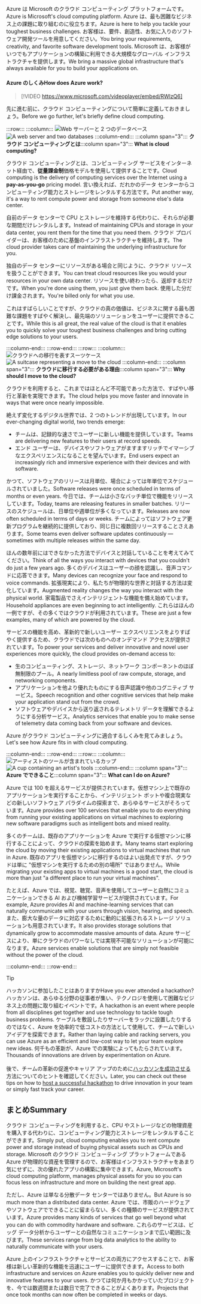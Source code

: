 <span data-ttu-id="1b142-101">Azure は Microsoft のクラウド コンピューティング プラットフォームです。</span><span class="sxs-lookup"><span data-stu-id="1b142-101">Azure is Microsoft's cloud computing platform.</span></span> <span data-ttu-id="1b142-102">Azure は、最も困難なビジネス上の課題に取り組むのに役立ちます。</span><span class="sxs-lookup"><span data-stu-id="1b142-102">Azure is here to help you tackle your toughest business challenges.</span></span> <span data-ttu-id="1b142-103">お客様は、要件、創造性、お気に入りのソフトウェア開発ツールを用意してください。</span><span class="sxs-lookup"><span data-stu-id="1b142-103">You bring your requirements, creativity, and favorite software development tools.</span></span> <span data-ttu-id="1b142-104">Microsoft は、お客様がいつでもアプリケーションの構築に利用できる大規模なグローバル インフラストラクチャを提供します。</span><span class="sxs-lookup"><span data-stu-id="1b142-104">We bring a massive global infrastructure that's always available for you to build your applications on.</span></span>

#### <a name="how-does-azure-work"></a><span data-ttu-id="1b142-105">Azure のしくみ</span><span class="sxs-lookup"><span data-stu-id="1b142-105">How does Azure work?</span></span>

> [!VIDEO https://www.microsoft.com/videoplayer/embed/RWlzQ6]

<span data-ttu-id="1b142-106">先に進む前に、クラウド コンピューティングについて簡単に定義しておきましょう。</span><span class="sxs-lookup"><span data-stu-id="1b142-106">Before we go further, let's briefly define cloud computing.</span></span>

:::row:::
  :::column:::
    <span data-ttu-id="1b142-107">![Web サーバーと 2 つのデータベース](../media/2-cloud-computing.png)</span><span class="sxs-lookup"><span data-stu-id="1b142-107">![A web server and two databases](../media/2-cloud-computing.png)</span></span>
  :::column-end:::
    <span data-ttu-id="1b142-108">:::column span="3"::: **クラウド コンピューティングとは**</span><span class="sxs-lookup"><span data-stu-id="1b142-108">:::column span="3"::: **What is cloud computing?**</span></span>

<span data-ttu-id="1b142-109">クラウド コンピューティングとは、コンピューティング サービスをインターネット経由で、**従量課金制**価格モデルを使用して提供することです。</span><span class="sxs-lookup"><span data-stu-id="1b142-109">Cloud computing is the delivery of computing services over the Internet using a **pay-as-you-go** pricing model.</span></span> <span data-ttu-id="1b142-110">言い換えれば、だれかのデータ センターからコンピューティング能力とストレージをレンタルする方法です。</span><span class="sxs-lookup"><span data-stu-id="1b142-110">Put another way, it's a way to rent compute power and storage from someone else's data center.</span></span>

<span data-ttu-id="1b142-111">自前のデータ センターで CPU とストレージを維持する代わりに、それらが必要な期間だけレンタルします。</span><span class="sxs-lookup"><span data-stu-id="1b142-111">Instead of maintaining CPUs and storage in your data center, you rent them for the time that you need them.</span></span> <span data-ttu-id="1b142-112">クラウド プロバイダーは、お客様のために基盤のインフラストラクチャを維持します。</span><span class="sxs-lookup"><span data-stu-id="1b142-112">The cloud provider takes care of maintaining the underlying infrastructure for you.</span></span>

<span data-ttu-id="1b142-113">独自のデータ センターにリソースがある場合と同じように、クラウド リソースを扱うことができます。</span><span class="sxs-lookup"><span data-stu-id="1b142-113">You can treat cloud resources like you would your resources in your own data center.</span></span> <span data-ttu-id="1b142-114">リソースを使い終わったら、返却するだけです。</span><span class="sxs-lookup"><span data-stu-id="1b142-114">When you're done using them, you just give them back.</span></span> <span data-ttu-id="1b142-115">使用した分だけ課金されます。</span><span class="sxs-lookup"><span data-stu-id="1b142-115">You're billed only for what you use.</span></span>

<span data-ttu-id="1b142-116">これはすばらしいことですが、クラウドの真の価値は、ビジネスに関する最も困難な課題をすばやく解決し、最先端のソリューションをユーザーに提供できることです。</span><span class="sxs-lookup"><span data-stu-id="1b142-116">While this is all great, the real value of the cloud is that it enables you to quickly solve your toughest business challenges and bring cutting edge solutions to your users.</span></span>

  :::column-end:::
:::row-end:::
:::row:::
  :::column:::
    <span data-ttu-id="1b142-117">![クラウドへの移行を表すスーツケース](../media/2-why-cloud.png)</span><span class="sxs-lookup"><span data-stu-id="1b142-117">![A suitcase representing a move to the cloud](../media/2-why-cloud.png)</span></span>
  :::column-end:::
    <span data-ttu-id="1b142-118">:::column span="3"::: **クラウドに移行する必要がある理由**</span><span class="sxs-lookup"><span data-stu-id="1b142-118">:::column span="3"::: **Why should I move to the cloud?**</span></span>

<span data-ttu-id="1b142-119">クラウドを利用すると、これまではほとんど不可能であった方法で、すばやい移行と革新を実現できます。</span><span class="sxs-lookup"><span data-stu-id="1b142-119">The cloud helps you move faster and innovate in ways that were once nearly impossible.</span></span>

<span data-ttu-id="1b142-120">絶えず変化するデジタル世界では、2 つのトレンドが出現しています。</span><span class="sxs-lookup"><span data-stu-id="1b142-120">In our ever-changing digital world, two trends emerge:</span></span>

* <span data-ttu-id="1b142-121">チームは、記録的な速さでユーザーに新しい機能を提供しています。</span><span class="sxs-lookup"><span data-stu-id="1b142-121">Teams are delivering new features to their users at record speeds.</span></span>
* <span data-ttu-id="1b142-122">エンド ユーザーは、デバイスやソフトウェアがますますリッチでイマーシブなエクスペリエンスになることを望んでいます。</span><span class="sxs-lookup"><span data-stu-id="1b142-122">End users expect an increasingly rich and immersive experience with their devices and with software.</span></span>

<span data-ttu-id="1b142-123">かつて、ソフトウェアのリリースは月単位、場合によっては年単位でスケジュールされていました。</span><span class="sxs-lookup"><span data-stu-id="1b142-123">Software releases were once scheduled in terms of months or even years.</span></span> <span data-ttu-id="1b142-124">今日では、チームは小さなバッチ単位で機能をリリースしています。</span><span class="sxs-lookup"><span data-stu-id="1b142-124">Today, teams are releasing features in smaller batches.</span></span> <span data-ttu-id="1b142-125">リリースのスケジュールは、日単位や週単位が多くなっています。</span><span class="sxs-lookup"><span data-stu-id="1b142-125">Releases are now often scheduled in terms of days or weeks.</span></span> <span data-ttu-id="1b142-126">チームによってはソフトウェア更新プログラムを継続的に提供しており、同じ日に複数回リリースすることさえあります。</span><span class="sxs-lookup"><span data-stu-id="1b142-126">Some teams even deliver software updates continuously &mdash; sometimes with multiple releases within the same day.</span></span>

<span data-ttu-id="1b142-127">ほんの数年前にはできなかった方法でデバイスと対話していることを考えてみてください。</span><span class="sxs-lookup"><span data-stu-id="1b142-127">Think of all the ways you interact with devices that you couldn't do just a few years ago.</span></span> <span data-ttu-id="1b142-128">多くのデバイスはユーザーの顔を認識し、音声コマンドに応答できます。</span><span class="sxs-lookup"><span data-stu-id="1b142-128">Many devices can recognize your face and respond to voice commands.</span></span> <span data-ttu-id="1b142-129">拡張現実により、私たちが物理的な世界と対話する方法は変化しています。</span><span class="sxs-lookup"><span data-stu-id="1b142-129">Augmented reality changes the way you interact with the physical world.</span></span> <span data-ttu-id="1b142-130">家電製品でさえインテリジェントな機能を備え始めています。</span><span class="sxs-lookup"><span data-stu-id="1b142-130">Household appliances are even beginning to act intelligently.</span></span> <span data-ttu-id="1b142-131">これらはほんの一例ですが、その多くではクラウドが利用されています。</span><span class="sxs-lookup"><span data-stu-id="1b142-131">These are just a few examples, many of which are powered by the cloud.</span></span>

<span data-ttu-id="1b142-132">サービスの機能を高め、革新的で新しいユーザー エクスペリエンスをよりすばやく提供するため、クラウドでは次のものへのオンデマンド アクセスが提供されています。</span><span class="sxs-lookup"><span data-stu-id="1b142-132">To power your services and deliver innovative and novel user experiences more quickly, the cloud provides on-demand access to:</span></span>

* <span data-ttu-id="1b142-133">生のコンピューティング、ストレージ、ネットワーク コンポーネントのほぼ無制限のプール。</span><span class="sxs-lookup"><span data-stu-id="1b142-133">A nearly limitless pool of raw compute, storage, and networking components.</span></span>
* <span data-ttu-id="1b142-134">アプリケーションを他より優れたものにする音声認識や他のコグニティブ サービス。</span><span class="sxs-lookup"><span data-stu-id="1b142-134">Speech recognition and other cognitive services that help make your application stand out from the crowd.</span></span>
* <span data-ttu-id="1b142-135">ソフトウェアやデバイスから送り返されるテレメトリ データを理解できるようにする分析サービス。</span><span class="sxs-lookup"><span data-stu-id="1b142-135">Analytics services that enable you to make sense of telemetry data coming back from your software and devices.</span></span>

<span data-ttu-id="1b142-136">Azure がクラウド コンピューティングに適合するしくみを見てみましょう。</span><span class="sxs-lookup"><span data-stu-id="1b142-136">Let's see how Azure fits in with cloud computing.</span></span>

  :::column-end:::
:::row-end:::
:::row:::
  :::column:::
    <span data-ttu-id="1b142-137">![アーティストのツールが含まれているカップ](../media/2-azure.png)</span><span class="sxs-lookup"><span data-stu-id="1b142-137">![A cup containing an artist's tools](../media/2-azure.png)</span></span>
  :::column-end:::
    <span data-ttu-id="1b142-138">:::column span="3"::: **Azure でできること**</span><span class="sxs-lookup"><span data-stu-id="1b142-138">:::column span="3"::: **What can I do on Azure?**</span></span>

<span data-ttu-id="1b142-139">Azure では 100 を超えるサービスが提供されています。仮想マシン上で既存のアプリケーションを実行することから、インテリジェント ボットや複合現実などの新しいソフトウェア パラダイムの探索まで、あらゆるサービスがそろっています。</span><span class="sxs-lookup"><span data-stu-id="1b142-139">Azure provides over 100 services that enable you to do everything from running your existing applications on virtual machines to exploring new software paradigms such as intelligent bots and mixed reality.</span></span>

<span data-ttu-id="1b142-140">多くのチームは、既存のアプリケーションを Azure で実行する仮想マシンに移行することによって、クラウドの探索を始めます。</span><span class="sxs-lookup"><span data-stu-id="1b142-140">Many teams start exploring the cloud by moving their existing applications to virtual machines that run in Azure.</span></span> <span data-ttu-id="1b142-141">既存のアプリを仮想マシンに移行するのはよい出発点ですが、クラウドは単に "仮想マシンを実行するための別の場所" ではありません。</span><span class="sxs-lookup"><span data-stu-id="1b142-141">While migrating your existing apps to virtual machines is a good start, the cloud is more than just "a different place to run your virtual machines".</span></span>

<span data-ttu-id="1b142-142">たとえば、Azure では、視覚、聴覚、音声を使用してユーザーと自然にコミュニケーションできる AI および機械学習サービスが提供されています。</span><span class="sxs-lookup"><span data-stu-id="1b142-142">For example, Azure provides AI and machine-learning services that can naturally communicate with your users through vision, hearing, and speech.</span></span> <span data-ttu-id="1b142-143">また、膨大な量のデータに対応するために動的に拡張されるストレージ ソリューションも用意されています。</span><span class="sxs-lookup"><span data-stu-id="1b142-143">It also provides storage solutions that dynamically grow to accommodate massive amounts of data.</span></span> <span data-ttu-id="1b142-144">Azure サービスにより、単にクラウドのパワーなしでは実現不可能なソリューションが可能になります。</span><span class="sxs-lookup"><span data-stu-id="1b142-144">Azure services enable solutions that are simply not feasible without the power of the cloud.</span></span>

  :::column-end:::
:::row-end:::

> [!TIP]
> <span data-ttu-id="1b142-145">ハッカソンに参加したことはありますか</span><span class="sxs-lookup"><span data-stu-id="1b142-145">Have you ever attended a hackathon?</span></span> <span data-ttu-id="1b142-146">ハッカソンは、あらゆる分野の従事者が集い、テクノロジを使用して困難なビジネス上の問題に取り組むイベントです。</span><span class="sxs-lookup"><span data-stu-id="1b142-146">A hackathon is an event where people from all disciplines get together and use technology to tackle tough business problems.</span></span> <span data-ttu-id="1b142-147">ケーブルを敷設したりサーバーをラックに設置したりするのではなく、Azure を効率的で低コストの方法として使用して、チームで新しいアイデアを探索できます。</span><span class="sxs-lookup"><span data-stu-id="1b142-147">Rather than laying cable and racking servers, you can use Azure as an efficient and low-cost way to let your team explore new ideas.</span></span> <span data-ttu-id="1b142-148">何千もの革新が、Azure での実験によってもたらされています。</span><span class="sxs-lookup"><span data-stu-id="1b142-148">Thousands of innovations are driven by experimentation on Azure.</span></span><br><br><span data-ttu-id="1b142-149">後で、チームの革新の促進やキャリア アップのために[ハッカソンを成功させる](https://blogs.msdn.microsoft.com/uk_faculty_connection/2017/06/19/hosting-and-performing-hackathons/?azure-portal=true)方法についてのヒントを確認してください。</span><span class="sxs-lookup"><span data-stu-id="1b142-149">Later, you can check out these tips on how to [host a successful hackathon](https://blogs.msdn.microsoft.com/uk_faculty_connection/2017/06/19/hosting-and-performing-hackathons/?azure-portal=true) to drive innovation in your team or simply fast track your career.</span></span>

## <a name="summary"></a><span data-ttu-id="1b142-150">まとめ</span><span class="sxs-lookup"><span data-stu-id="1b142-150">Summary</span></span>

<span data-ttu-id="1b142-151">クラウド コンピューティングを利用すると、CPU やストレージなどの物理資産を購入する代わりに、コンピューティング能力とストレージをレンタルすることができます。</span><span class="sxs-lookup"><span data-stu-id="1b142-151">Simply put, cloud computing enables you to rent compute power and storage instead of buying physical assets such as CPUs and storage.</span></span> <span data-ttu-id="1b142-152">Microsoft のクラウド コンピューティング プラットフォームである Azure が物理的な資産を管理するので、お客様はインフラストラクチャをあまり気にせずに、次の優れたアプリの構築に集中できます。</span><span class="sxs-lookup"><span data-stu-id="1b142-152">Azure, Microsoft's cloud computing platform, manages physical assets for you so you can focus less on infrastructure and more on building the next great app.</span></span>

<span data-ttu-id="1b142-153">ただし、Azure は単なる分散データ センターではありません。</span><span class="sxs-lookup"><span data-stu-id="1b142-153">But Azure is so much more than a distributed data center.</span></span> <span data-ttu-id="1b142-154">Azure では、市販のハードウェアやソフトウェアでできることに留まらない、多くの種類のサービスが提供されています。</span><span class="sxs-lookup"><span data-stu-id="1b142-154">Azure provides many kinds of services that go well beyond what you can do with commodity hardware and software.</span></span> <span data-ttu-id="1b142-155">これらのサービスは、ビッグ データ分析からユーザーとの自然なコミュニケーションまで広い範囲に及びます。</span><span class="sxs-lookup"><span data-stu-id="1b142-155">These services range from big data analytics to the ability to naturally communicate with your users.</span></span>

<span data-ttu-id="1b142-156">Azure 上のインフラストラクチャとサービスの両方にアクセスすることで、お客様は新しい革新的な機能を迅速にユーザーに提供できます。</span><span class="sxs-lookup"><span data-stu-id="1b142-156">Access to both infrastructure and services on Azure enables you to quickly deliver new and innovative features to your users.</span></span> <span data-ttu-id="1b142-157">かつては何か月もかかっていたプロジェクトを、今では数週間または数日で完了できることがよくあります。</span><span class="sxs-lookup"><span data-stu-id="1b142-157">Projects that once took months can now often be completed in weeks or days.</span></span>
